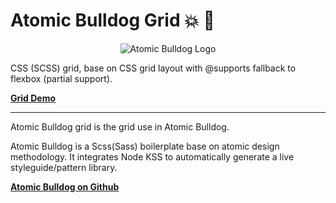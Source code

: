 # Atomic Bulldog Grid :collision: :dog:

<p align="center"> 
<img src="https://image.ibb.co/mmS6Hc/Artboard_1.png" alt="Atomic Bulldog Logo">
</p>

CSS (SCSS) grid, base on CSS grid layout with @supports fallback to flexbox (partial support).

[**Grid Demo**](https://vinceumo.github.io/atomic-bulldog-grid/)

-----

Atomic Bulldog grid is the grid use in Atomic Bulldog.

Atomic Bulldog is a Scss(Sass) boilerplate base on atomic design methodology. It integrates Node KSS to automatically generate a live styleguide/pattern library.

[**Atomic Bulldog on Github**](https://github.com/vinceumo/atomic-bulldog)
